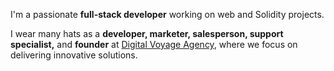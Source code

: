 

I'm a passionate **full-stack developer** working on web and Solidity projects.

I wear many hats as a **developer, marketer, salesperson, support specialist,** and **founder** at [Digital Voyage Agency](https://digitalvoyage.agency), where we focus on delivering innovative solutions.

